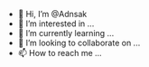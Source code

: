 - 👋 Hi, I’m @Adnsak
- 👀 I’m interested in ...
- 🌱 I’m currently learning ...
- 💞️ I’m looking to collaborate on ...
- 📫 How to reach me ...

<!---
Adnsak/Adnsak is a ✨ special ✨ repository because its `README.md` (this file) appears on your GitHub profile.
You can click the Preview link to take a look at your changes.
--->
